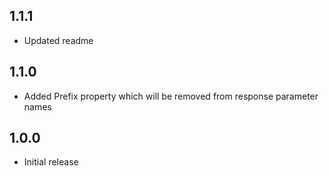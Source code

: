 ## 1.1.1
* Updated readme

## 1.1.0
* Added Prefix property which will be removed from response parameter names

## 1.0.0
* Initial release
